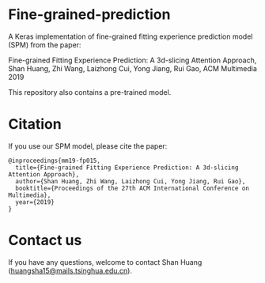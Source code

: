 # Fine-grained-prediction
A Keras implementation of fine-grained fitting experience prediction model (SPM) from the paper:

Fine-grained Fitting Experience Prediction: A 3d-slicing Attention Approach, Shan Huang, Zhi Wang, Laizhong Cui, Yong Jiang, Rui Gao, ACM Multimedia 2019

This repository also contains a pre-trained model.


# Citation
If you use our SPM model, please cite the paper:
```
@inproceedings{mm19-fp015,
  title={Fine-grained Fitting Experience Prediction: A 3d-slicing Attention Approach},
  author={Shan Huang, Zhi Wang, Laizhong Cui, Yong Jiang, Rui Gao},
  booktitle={Proceedings of the 27th ACM International Conference on Multimedia},
  year={2019}
}
```

# Contact us
If you have any questions, welcome to contact Shan Huang (huangsha15@mails.tsinghua.edu.cn).
